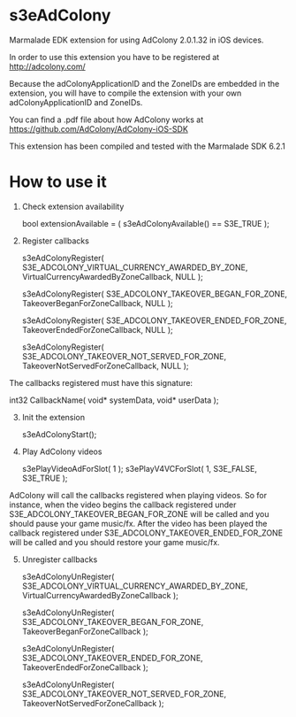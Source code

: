 s3eAdColony
===========

Marmalade EDK extension for using AdColony 2.0.1.32 in iOS devices.

In order to use this extension you have to be registered at http://adcolony.com/

Because the adColonyApplicationID and the ZoneIDs are embedded in the extension,
you will have to compile the extension with your own adColonyApplicationID and ZoneIDs.

You can find a .pdf file about how AdColony works at https://github.com/AdColony/AdColony-iOS-SDK

This extension has been compiled and tested with the Marmalade SDK 6.2.1

How to use it
=============

1. Check extension availability

	bool extensionAvailable = ( s3eAdColonyAvailable() == S3E_TRUE );

2. Register callbacks

	s3eAdColonyRegister( S3E_ADCOLONY_VIRTUAL_CURRENCY_AWARDED_BY_ZONE,
      VirtualCurrencyAwardedByZoneCallback, NULL );

    s3eAdColonyRegister( S3E_ADCOLONY_TAKEOVER_BEGAN_FOR_ZONE,
      TakeoverBeganForZoneCallback, NULL );

    s3eAdColonyRegister( S3E_ADCOLONY_TAKEOVER_ENDED_FOR_ZONE,
      TakeoverEndedForZoneCallback, NULL );

    s3eAdColonyRegister( S3E_ADCOLONY_TAKEOVER_NOT_SERVED_FOR_ZONE,
      TakeoverNotServedForZoneCallback, NULL );
	  
The callbacks registered must have this signature:

  int32 CallbackName( void* systemData, void* userData );

3. Init the extension

	s3eAdColonyStart();

4. Play AdColony videos

	s3ePlayVideoAdForSlot( 1 );
	s3ePlayV4VCForSlot( 1, S3E_FALSE, S3E_TRUE );
	
AdColony will call the callbacks registered when playing videos. So for instance,
when the video begins the callback registered under S3E_ADCOLONY_TAKEOVER_BEGAN_FOR_ZONE
will be called and you should pause your game music/fx. After the video has been played the
callback registered under S3E_ADCOLONY_TAKEOVER_ENDED_FOR_ZONE will be called and you should
restore your game music/fx.

5. Unregister callbacks

	s3eAdColonyUnRegister( S3E_ADCOLONY_VIRTUAL_CURRENCY_AWARDED_BY_ZONE,
      VirtualCurrencyAwardedByZoneCallback );

    s3eAdColonyUnRegister( S3E_ADCOLONY_TAKEOVER_BEGAN_FOR_ZONE,
      TakeoverBeganForZoneCallback );

    s3eAdColonyUnRegister( S3E_ADCOLONY_TAKEOVER_ENDED_FOR_ZONE,
      TakeoverEndedForZoneCallback );

    s3eAdColonyUnRegister( S3E_ADCOLONY_TAKEOVER_NOT_SERVED_FOR_ZONE,
      TakeoverNotServedForZoneCallback );